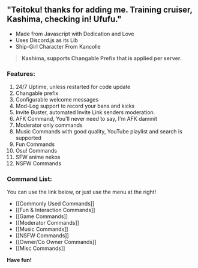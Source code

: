 ## "Teitoku! thanks for adding me. Training cruiser, Kashima, checking in! Ufufu."

* Made from Javascript with Dedication and Love
* Uses Discord.js as its Lib
* Ship-Girl Character From Kancolle 


> **Kashima, supports Changable Prefix that is applied per server.**

### Features:
1. 24/7 Uptime, unless restarted for code update
1. Changable prefix
1. Configurable welcome messages
1. Mod-Log support to record your bans and kicks
1. Invite Buster, automated Invite Link senders moderation.
1. AFK Command, You'll never need to say, I'm AFK dammit
1. Moderator only commands
1. Music Commands with good quality, YouTube playlist and search is supported
1. Fun Commands
1. Osu! Commands
1. SFW anime nekos
1. NSFW Commands

### Command List:
You can use the link below, or just use the menu at the right!
* [[Commonly Used Commands]]
* [[Fun & Interaction Commands]]
* [[Game Commands]]
* [[Moderator Commands]]
* [[Music Commands]]
* [[NSFW Commands]]
* [[Owner/Co Owner Commands]]
* [[Misc Commands]]


**Have fun!**
